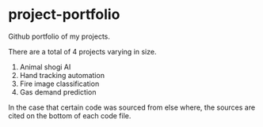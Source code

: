 # project-portfolio
Github portfolio of my projects.

There are a total of 4 projects varying in size.
  1. Animal shogi AI
  2. Hand tracking automation
  3. Fire image classification
  4. Gas demand prediction
 
 In the case that certain code was sourced from else where, the sources are cited on the bottom of each code file.
